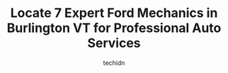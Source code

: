 ---
layout: ampstory
image: https://images.unsplash.com/photo-1620547316190-289b3899e010?ixlib=rb-4.0.3&ixid=MnwxMjA3fDB8MHxwaG90by1wYWdlfHx8fGVufDB8fHx8&auto=format&fit=crop&w=640&h=853&q=80
author: techidn
featured: false
description: Discover the 7 best Ford Mechanic in Burlington VT, USA and ensure your vehicle receives the highest quality of care. These trusted professionals are known for their skill, knowledge, and de
title: Locate 7 Expert Ford Mechanics in Burlington VT for Professional Auto Services
cover:
   title: Locate 7 Expert Ford Mechanics in Burlington VT for Professional Auto Services
   subtitle: Rickpate
   background: https://images.unsplash.com/photo-1620547316190-289b3899e010?ixlib=rb-4.0.3&ixid=MnwxMjA3fDB8MHxwaG90by1wYWdlfHx8fGVufDB8fHx8&auto=format&fit=crop&w=640&h=853&q=80

pages: 
 - layout: thirds
   top: <h1>#1 Heritage Ford Service</h1>
   bottom: "<p>I had an issue with smelling gas or exhaust at certain times. A little nerve-wracking. The scheduler and service manager went the extra mile to to get me in despite a bus</p>"
   background: https://www.knot35.com/toplist/wp-content/uploads/2023/06/best-ford-mechanic-1-in-burlington-vt-1685839377.jpeg
   backgroundblur: true
 - layout: thirds
   top: <h1>#2 Noyes Automotive & Tire</h1>
   bottom: "<p>777 Pine St, Burlington, VT 05401, United States</p>"
   background: https://www.knot35.com/toplist/wp-content/uploads/2023/06/best-ford-mechanic-2-in-burlington-vt-1685839377.jpeg
   cta:
      link: https://www.knot35.com/toplist/locate-7-expert-ford-mechanics-in-burlington-vt-for-professional-auto-services/
      text: Locate 7 Expert Ford Mechanics in Burlington VT for Professional Auto Services
 - layout: thirds
   top: <h1>#3 Handys Service Center</h1>
   bottom: "<p>75 S Winooski Ave, Burlington, VT 05401, United States</p>"
   background: https://www.knot35.com/toplist/wp-content/uploads/2023/06/best-ford-mechanic-3-in-burlington-vt-1685839377.jpeg
   cta:
      link: https://www.knot35.com/toplist/locate-7-expert-ford-mechanics-in-burlington-vt-for-professional-auto-services/
      text: Locate 7 Expert Ford Mechanics in Burlington VT for Professional Auto Services
 - layout: thirds
   top: <h1>#4 Bouchard & Sons Garage</h1>
   bottom: "<p>16 San Remo Dr, South Burlington, VT 05403, United States</p>"
   background: https://images.unsplash.com/photo-1599422314077-f4dfdaa4cd09?ixlib=rb-4.0.3&ixid=MnwxMjA3fDB8MHxwaG90by1wYWdlfHx8fGVufDB8fHx8&auto=format&fit=crop&w=640&h=853&q=80
   cta:
      link: https://www.knot35.com/toplist/locate-7-expert-ford-mechanics-in-burlington-vt-for-professional-auto-services/
      text: Locate 7 Expert Ford Mechanics in Burlington VT for Professional Auto Services
 - layout: thirds
   top: <h1>#5 Heritage Automotive Group Inc.</h1>
   bottom: "<p>1600 Shelburne Rd, South Burlington, VT 05403, United States</p>"
   background: https://images.unsplash.com/photo-1489648022186-8f49310909a0?ixlib=rb-4.0.3&ixid=MnwxMjA3fDB8MHxwaG90by1wYWdlfHx8fGVufDB8fHx8&auto=format&fit=crop&w=640&h=853&q=80
   cta:
      link: https://www.knot35.com/toplist/locate-7-expert-ford-mechanics-in-burlington-vt-for-professional-auto-services/
      text: Locate 7 Expert Ford Mechanics in Burlington VT for Professional Auto Services
 - layout: thirds
   top: <h1>#6 Brians North End Automotive</h1>
   bottom: "<p>98 North Ave, Burlington, VT 05401, United States</p>"
   background: https://images.unsplash.com/photo-1553949345-eb786bb3f7ba?ixlib=rb-4.0.3&ixid=MnwxMjA3fDB8MHxwaG90by1wYWdlfHx8fGVufDB8fHx8&auto=format&fit=crop&w=640&h=853&q=80
   cta:
      link: https://www.knot35.com/toplist/locate-7-expert-ford-mechanics-in-burlington-vt-for-professional-auto-services/
      text: Locate 7 Expert Ford Mechanics in Burlington VT for Professional Auto Services
 - layout: thirds
   top: <h1>#7 Duncans Auto Services</h1>
   bottom: "<p>40 Intervale Rd, Burlington, VT 05401, United States</p>"
   background: https://images.unsplash.com/photo-1615749413727-825b59a857b5?ixlib=rb-4.0.3&ixid=MnwxMjA3fDB8MHxwaG90by1wYWdlfHx8fGVufDB8fHx8&auto=format&fit=crop&w=640&h=853&q=80
   cta:
      link: https://www.knot35.com/toplist/locate-7-expert-ford-mechanics-in-burlington-vt-for-professional-auto-services/
      text: Locate 7 Expert Ford Mechanics in Burlington VT for Professional Auto Services
 - layout: thirds
   middle: Continue reading...
   background: https://plus.unsplash.com/premium_photo-1664640458616-3c74f8cb4589?ixlib=rb-4.0.3&ixid=MnwxMjA3fDB8MHxwaG90by1wYWdlfHx8fGVufDB8fHx8&auto=format&fit=crop&w=640&h=853&q=80
   cta:
      link: https://www.knot35.com/toplist/locate-7-expert-ford-mechanics-in-burlington-vt-for-professional-auto-services/
      text: Locate 7 Expert Ford Mechanics in Burlington VT for Professional Auto Services
      
---